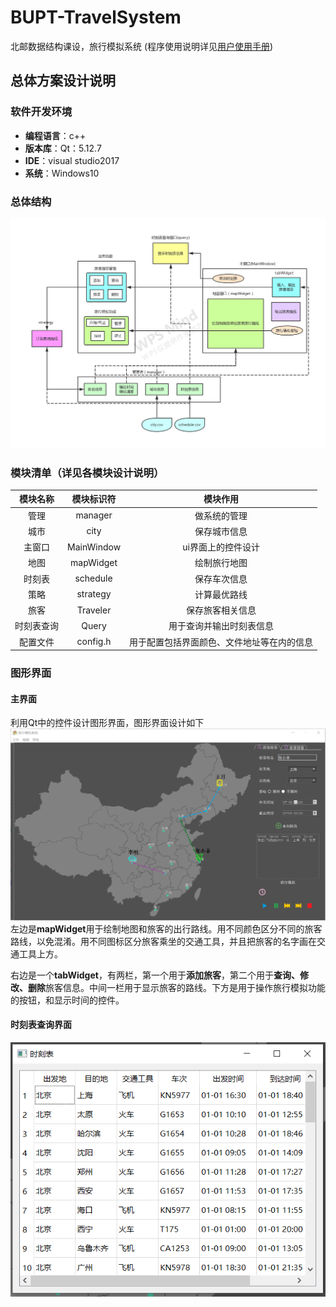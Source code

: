 # BUPT-TravelSystem
北邮数据结构课设，旅行模拟系统
(程序使用说明详见[用户使用手册](https://github.com/liushiliushi/BUPT-TravelSystem/blob/master/%E7%94%A8%E6%88%B7%E4%BD%BF%E7%94%A8%E6%89%8B%E5%86%8C.pdf))
## 总体方案设计说明
### 软件开发环境
* **编程语言**：c++
* **版本库**：Qt：5.12.7
* **IDE**：visual studio2017
* **系统**：Windows10

### 总体结构
![](https://github.com/liushiliushi/BUPT-TravelSystem/blob/master/images/%E8%BD%AF%E4%BB%B6%E7%BB%93%E6%9E%84%E5%9B%BE.png)
### 模块清单（详见各模块设计说明）
|模块名称|模块标识符|模块作用|
|:--:|:--:|:--:|
|管理|manager|做系统的管理|
|城市|city|保存城市信息|
|主窗口|MainWindow|ui界面上的控件设计|
|地图|mapWidget|绘制旅行地图|
|时刻表|schedule|保存车次信息|
|策略|strategy|计算最优路线|
|旅客|Traveler|保存旅客相关信息|
|时刻表查询|Query|用于查询并输出时刻表信息|
|配置文件|config.h|用于配置包括界面颜色、文件地址等在内的信息|

### 图形界面
#### 主界面
利用Qt中的控件设计图形界面，图形界面设计如下
![](https://github.com/liushiliushi/BUPT-TravelSystem/blob/master/images/%E6%80%BB%E4%BD%93%E8%AE%BE%E8%AE%A1%E5%9B%BE%E5%BD%A2%E7%95%8C%E9%9D%A2.PNG)
左边是**mapWidget**用于绘制地图和旅客的出行路线。用不同颜色区分不同的旅客路线，以免混淆。用不同图标区分旅客乘坐的交通工具，并且把旅客的名字画在交通工具上方。

右边是一个**tabWidget**，有两栏，第一个用于**添加旅客**，第二个用于**查询、修改、删除**旅客信息。中间一栏用于显示旅客的路线。下方是用于操作旅行模拟功能的按钮，和显示时间的控件。
#### 时刻表查询界面
![](https://github.com/liushiliushi/BUPT-TravelSystem/blob/master/images/%E6%97%B6%E5%88%BB%E8%A1%A8%E6%9F%A5%E8%AF%A2.PNG)
